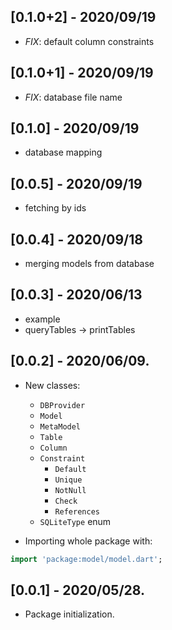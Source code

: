 ## [0.1.0+2] - 2020/09/19

- *FIX*: default column constraints

## [0.1.0+1] - 2020/09/19

- *FIX*: database file name 

## [0.1.0] - 2020/09/19

- database mapping

## [0.0.5] - 2020/09/19

- fetching by ids

## [0.0.4] - 2020/09/18

- merging models from database

## [0.0.3] - 2020/06/13

- example
- queryTables -> printTables

## [0.0.2] - 2020/06/09.

- New classes:
    - `DBProvider`
    - `Model`
    - `MetaModel`
    - `Table`
    - `Column`
    - `Constraint`
        - `Default`
        - `Unique`
        - `NotNull`
        - `Check`
        - `References`

    + `SQLiteType` enum

- Importing whole package with:

```dart
import 'package:model/model.dart';
```

## [0.0.1] - 2020/05/28.

- Package initialization.
